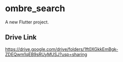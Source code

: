 # ombre_search

A new Flutter project.

## Drive Link

https://drive.google.com/drive/folders/1ft0XGkkEmBgk-ZDEQwm1qEB9sRUyMUSJ?usp=sharing